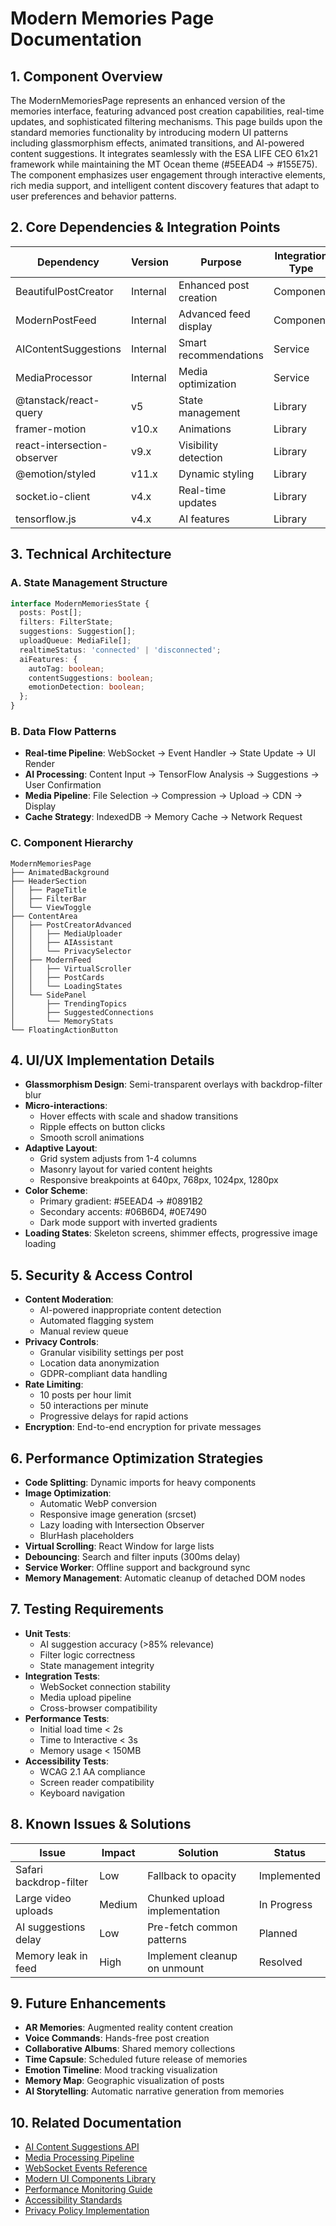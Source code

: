 # Modern Memories Page Documentation

## 1. Component Overview

The ModernMemoriesPage represents an enhanced version of the memories interface, featuring advanced post creation capabilities, real-time updates, and sophisticated filtering mechanisms. This page builds upon the standard memories functionality by introducing modern UI patterns including glassmorphism effects, animated transitions, and AI-powered content suggestions. It integrates seamlessly with the ESA LIFE CEO 61x21 framework while maintaining the MT Ocean theme (#5EEAD4 → #155E75). The component emphasizes user engagement through interactive elements, rich media support, and intelligent content discovery features that adapt to user preferences and behavior patterns.

## 2. Core Dependencies & Integration Points

| Dependency | Version | Purpose | Integration Type |
|-----------|---------|---------|-----------------|
| BeautifulPostCreator | Internal | Enhanced post creation | Component |
| ModernPostFeed | Internal | Advanced feed display | Component |
| AIContentSuggestions | Internal | Smart recommendations | Service |
| MediaProcessor | Internal | Media optimization | Service |
| @tanstack/react-query | v5 | State management | Library |
| framer-motion | v10.x | Animations | Library |
| react-intersection-observer | v9.x | Visibility detection | Library |
| @emotion/styled | v11.x | Dynamic styling | Library |
| socket.io-client | v4.x | Real-time updates | Library |
| tensorflow.js | v4.x | AI features | Library |

## 3. Technical Architecture

### A. State Management Structure
```typescript
interface ModernMemoriesState {
  posts: Post[];
  filters: FilterState;
  suggestions: Suggestion[];
  uploadQueue: MediaFile[];
  realtimeStatus: 'connected' | 'disconnected';
  aiFeatures: {
    autoTag: boolean;
    contentSuggestions: boolean;
    emotionDetection: boolean;
  };
}
```

### B. Data Flow Patterns
- **Real-time Pipeline**: WebSocket → Event Handler → State Update → UI Render
- **AI Processing**: Content Input → TensorFlow Analysis → Suggestions → User Confirmation
- **Media Pipeline**: File Selection → Compression → Upload → CDN → Display
- **Cache Strategy**: IndexedDB → Memory Cache → Network Request

### C. Component Hierarchy
```
ModernMemoriesPage
├── AnimatedBackground
├── HeaderSection
│   ├── PageTitle
│   ├── FilterBar
│   └── ViewToggle
├── ContentArea
│   ├── PostCreatorAdvanced
│   │   ├── MediaUploader
│   │   ├── AIAssistant
│   │   └── PrivacySelector
│   ├── ModernFeed
│   │   ├── VirtualScroller
│   │   ├── PostCards
│   │   └── LoadingStates
│   └── SidePanel
│       ├── TrendingTopics
│       ├── SuggestedConnections
│       └── MemoryStats
└── FloatingActionButton
```

## 4. UI/UX Implementation Details

- **Glassmorphism Design**: Semi-transparent overlays with backdrop-filter blur
- **Micro-interactions**: 
  - Hover effects with scale and shadow transitions
  - Ripple effects on button clicks
  - Smooth scroll animations
- **Adaptive Layout**:
  - Grid system adjusts from 1-4 columns
  - Masonry layout for varied content heights
  - Responsive breakpoints at 640px, 768px, 1024px, 1280px
- **Color Scheme**:
  - Primary gradient: #5EEAD4 → #0891B2
  - Secondary accents: #06B6D4, #0E7490
  - Dark mode support with inverted gradients
- **Loading States**: Skeleton screens, shimmer effects, progressive image loading

## 5. Security & Access Control

- **Content Moderation**: 
  - AI-powered inappropriate content detection
  - Automated flagging system
  - Manual review queue
- **Privacy Controls**:
  - Granular visibility settings per post
  - Location data anonymization
  - GDPR-compliant data handling
- **Rate Limiting**:
  - 10 posts per hour limit
  - 50 interactions per minute
  - Progressive delays for rapid actions
- **Encryption**: End-to-end encryption for private messages

## 6. Performance Optimization Strategies

- **Code Splitting**: Dynamic imports for heavy components
- **Image Optimization**:
  - Automatic WebP conversion
  - Responsive image generation (srcset)
  - Lazy loading with Intersection Observer
  - BlurHash placeholders
- **Virtual Scrolling**: React Window for large lists
- **Debouncing**: Search and filter inputs (300ms delay)
- **Service Worker**: Offline support and background sync
- **Memory Management**: Automatic cleanup of detached DOM nodes

## 7. Testing Requirements

- **Unit Tests**:
  - AI suggestion accuracy (>85% relevance)
  - Filter logic correctness
  - State management integrity
- **Integration Tests**:
  - WebSocket connection stability
  - Media upload pipeline
  - Cross-browser compatibility
- **Performance Tests**:
  - Initial load time < 2s
  - Time to Interactive < 3s
  - Memory usage < 150MB
- **Accessibility Tests**:
  - WCAG 2.1 AA compliance
  - Screen reader compatibility
  - Keyboard navigation

## 8. Known Issues & Solutions

| Issue | Impact | Solution | Status |
|-------|--------|----------|--------|
| Safari backdrop-filter | Low | Fallback to opacity | Implemented |
| Large video uploads | Medium | Chunked upload implementation | In Progress |
| AI suggestions delay | Low | Pre-fetch common patterns | Planned |
| Memory leak in feed | High | Implement cleanup on unmount | Resolved |

## 9. Future Enhancements

- **AR Memories**: Augmented reality content creation
- **Voice Commands**: Hands-free post creation
- **Collaborative Albums**: Shared memory collections
- **Time Capsule**: Scheduled future release of memories
- **Emotion Timeline**: Mood tracking visualization
- **Memory Map**: Geographic visualization of posts
- **AI Storytelling**: Automatic narrative generation from memories

## 10. Related Documentation

- [AI Content Suggestions API](../api/ai-suggestions.md)
- [Media Processing Pipeline](../integration/media-processing.md)
- [WebSocket Events Reference](../api/websocket-events.md)
- [Modern UI Components Library](./components/modern-ui.md)
- [Performance Monitoring Guide](../stats/performance-monitoring.md)
- [Accessibility Standards](../legal/accessibility.md)
- [Privacy Policy Implementation](../legal/privacy-implementation.md)